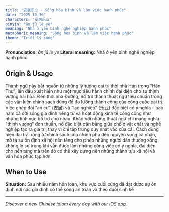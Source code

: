```yaml
---
title: "安居乐业 - Sống hòa bình và làm việc hạnh phúc"
date: "2025-10-30"
characters: "安居乐业"
pinyin: "ān jū lè yè"
meaning: "Nhà ở yên bình nghề nghiệp hạnh phúc"
metaphoric_meaning: "Sống hòa bình và làm việc hạnh phúc"
theme: "Triết lý sống"
---
```


**Pronunciation:** *ān jū lè yè*
**Literal meaning:** Nhà ở yên bình nghề nghiệp hạnh phúc

## Origin & Usage

Thành ngữ này bắt nguồn từ những lý tưởng cai trị thời nhà Hán trong "Hán Thư", lần đầu xuất hiện như một mục tiêu hành chính đại diện cho sự thịnh vượng hài hòa. Đến thời nhà Đường, nó trở thành thuật ngữ tiêu chuẩn trong các văn kiện chính sách dùng để đo lường thành công của công cuộc cai trị. Việc ghép đôi "an cư" (安居) và "lạc nghiệp" (乐业) đặc biệt có ý nghĩa – bao hàm cả đời sống gia đình riêng tư và hoạt động kinh tế công cộng như những lĩnh vực bổ trợ cho nhau. Khác với những thuật ngữ chỉ mang nghĩa "thịnh vượng" đơn thuần, nó đặc biệt cân bằng giữa chỗ ở vật chất và nghề nghiệp tạo ra giá trị, thay vì chỉ tập trung duy nhất vào của cải. Cách dùng hiện đại trải rộng từ chính sách của chính phủ đến nguyện vọng cá nhân, mô tả sự ổn định xã hội nền tảng cho phép những người dân thường sống không lo sợ trong khi vẫn được làm những công việc có ý nghĩa, đại diện cho nền tảng mà trên đó có thể xây dựng nên những thành tựu xã hội và văn hóa phức tạp hơn.

## When to Use

**Situation:** Sau nhiều năm hỗn loạn, khu vực cuối cùng đã đạt được sự ổn định nơi các gia đình có thể sống an toàn và theo đuổi sinh kế

---

*Discover a new Chinese idiom every day with our [iOS app](https://apps.apple.com/us/app/daily-chinese-idioms/id6740611324).*
